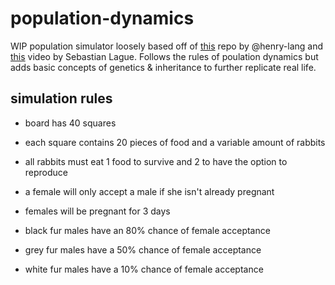 # population-dynamics

WIP population simulator loosely based off of [this](https://github.com/henry-lang/bio-sim) repo by @henry-lang and [this](https://www.youtube.com/watch?v=r_It_X7v-1E) video by Sebastian Lague. Follows the rules of poulation dynamics but adds basic concepts of genetics & inheritance to further replicate real life.

## simulation rules
* board has 40 squares
* each square contains 20 pieces of food and a variable amount of rabbits

* all rabbits must eat 1 food to survive and 2 to have the option to reproduce
* a female will only accept a male if she isn't already pregnant
* females will be pregnant for 3 days

* black fur males have an 80% chance of female acceptance
* grey fur males have a 50% chance of female acceptance
* white fur males have a 10% chance of female acceptance